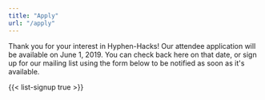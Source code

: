 ```yaml
---
title: "Apply"
url: "/apply"
---
```


Thank you for your interest in Hyphen-Hacks! Our attendee application will be
available on <time datetime="2019-06-01">June 1, 2019</time>. You can check back
here on that date, or sign up for our mailing list using the form below to be
notified as soon as it's available.

{{< list-signup true >}}
